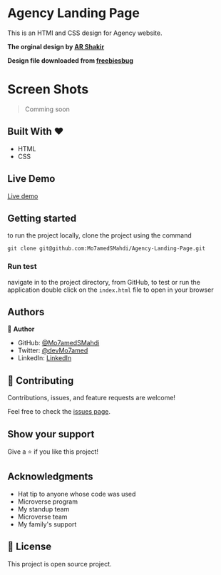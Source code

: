 # Agency Landing Page

This is an HTMl and CSS design for Agency website.

**The orginal design by [AR Shakir](https://dribbble.com/arshakir)**

**Design file downloaded from [freebiesbug](https://freebiesbug.com/)**

# Screen Shots

> Comming soon

## Built With &hearts;

- HTML
- CSS

## Live Demo

[Live demo](https://mo7amedsmahdi.github.io/Agency-Landing-Page/)

## Getting started

to run the project locally, clone the project using the command

`git clone git@github.com:Mo7amedSMahdi/Agency-Landing-Page.git`

### Run test

navigate in to the project directory, from GitHub,
to test or run the application double click on the `index.html` file to open in your browser

## Authors

👤 **Author**

- GitHub: [@Mo7amedSMahdi](https://github.com/Mo7amedSMahdi)
- Twitter: [@devMo7amed](https://twitter.com/devMo7amed)
- LinkedIn: [LinkedIn](https://www.linkedin.com/in/mohammed-mahdi-b20340162/)

## 🤝 Contributing

Contributions, issues, and feature requests are welcome!

Feel free to check the [issues page](../../issues/).

## Show your support

Give a ⭐️ if you like this project!

## Acknowledgments

- Hat tip to anyone whose code was used
- Microverse program
- My standup team
- Microverse team
- My family's support

## 📝 License

This project is open source project.
